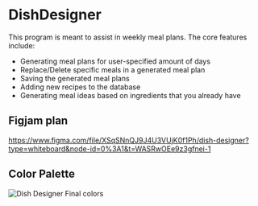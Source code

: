 # DishDesigner
This program is meant to assist in weekly meal plans. The core features include:
- Generating meal plans for user-specified amount of days
- Replace/Delete specific meals in a generated meal plan
- Saving the generated meal plans
- Adding new recipes to the database
- Generating meal ideas based on ingredients that you already have
## Figjam plan 
https://www.figma.com/file/XSqSNnQJ9J4U3VUjK0f1Ph/dish-designer?type=whiteboard&node-id=0%3A1&t=WASRwOEe9z3gfnei-1
## Color Palette
![Dish Designer Final colors](https://github.com/AshleyK18-marcey/DishDesigner/assets/95138788/d06de0b9-f221-45c7-9326-4e7c33027789)
